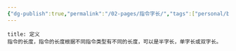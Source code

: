 ```yaml
---
{"dg-publish":true,"permalink":"/02-pages/指令字长/","tags":["personal/blog","计算机组成原理/指令系统","计算机组成原理/存储系统"]}
---
```


```ad-info
title: 定义
指令的长度，指令的长度根据不同指令类型有不同的长度，可以是半字长，单字长或双字长。
```
